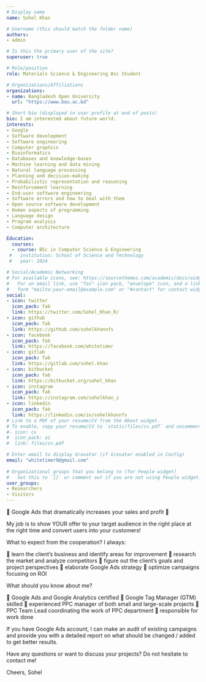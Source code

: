 ```yaml
---
# Display name
name: Sohel Khan

# Username (this should match the folder name)
authors:
- admin

# Is this the primary user of the site?
superuser: true

# Role/position
role: Materials Science & Engineering Bsc Student

# Organizations/Affiliations
organizations:
- name: Bangladesh Open University
  url: "https://www.bou.ac.bd"

# Short bio (displayed in user profile at end of posts)
bio: I am interested about future world.
interests:
- Google
- Software development
- Software engineering 
- Computer graphics
- Bioinformatics
- Databases and knowledge-bases
- Machine learning and data mining
- Natural language processing
- Planning and decision-making
- Probabilistic representation and reasoning
- Reinforcement learning
- End-user software engineering
- Software errors and how to deal with them
- Open source software development
- Human aspects of programming
- Language design
- Program analysis
- Computer architecture

Education:
  courses:
  - course: BSc in Computer Science & Engineering
 #   institution: School of Science and Technology
 #   year: 2024

# Social/Academic Networking
# For available icons, see: https://sourcethemes.com/academic/docs/widgets/#icons
#   For an email link, use "fas" icon pack, "envelope" icon, and a link in the
#   form "mailto:your-email@example.com" or "#contact" for contact widget.
social:
- icon: twitter
  icon_pack: fab
  link: https://twitter.com/Sohel_Khan_R/
- icon: github
  icon_pack: fab
  link: https://github.com/sohelkhannfs
- icon: facebook
  icon_pack: fab
  link: https://facebook.com/whitetimer
- icon: gitlab
  icon_pack: fab
  link: https://gitlab.com/sohel.khan
- icon: bitbucket
  icon_pack: fab
  link: https://bitbucket.org/sohel_khan
- icon: instagram
  icon_pack: fab
  link: https://instagram.com/sohelkhan_z
- icon: linkedin
  icon_pack: fab
  link: https://linkedin.com/in/sohelkhannfs
# Link to a PDF of your resume/CV from the About widget.
# To enable, copy your resume/CV to `static/files/cv.pdf` and uncomment the lines below.  
#- icon: cv
#  icon_pack: ai
#  link: files/cv.pdf

# Enter email to display Gravatar (if Gravatar enabled in Config)
email: "whitetimer9@gmail.com"
  
# Organizational groups that you belong to (for People widget)
#   Set this to `[]` or comment out if you are not using People widget.  
user_groups:
- Researchers
- Visitors
---
```


🌟 Google Ads that dramatically increases your sales and profit 🌟

My job is to show YOUR offer to your target audience in the right place at the right time and convert users into your customers!

What to expect from the cooperation? I always:

🔸 learn the client’s business and identify areas for improvement 🔸 research the market and analyze competitors 🔸 figure out the client’s goals and project perspectives 🔸 elaborate Google Ads strategy 🔸 optimize campaigns focusing on ROI

What should you know about me?

🔸 Google Ads and Google Analytics certified 🔸 Google Tag Manager (GTM) skilled 🔸 experienced PPC manager of both small and large-scale projects 🔸 PPC Team Lead coordinating the work of PPC department 🔸 responsible for work done

If you have Google Ads account, I can make an audit of existing campaigns and provide you with a detailed report on what should be changed / added to get better results.

Have any questions or want to discuss your projects? Do not hesitate to contact me!

Cheers, Sohel
